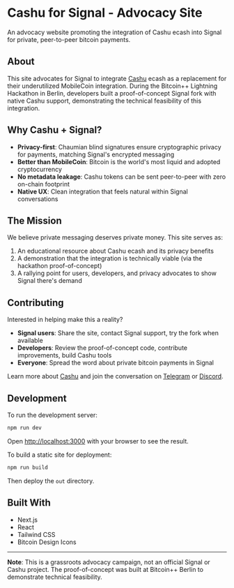 # Cashu for Signal - Advocacy Site

An advocacy website promoting the integration of Cashu ecash into Signal for private, peer-to-peer bitcoin payments.

## About

This site advocates for Signal to integrate [Cashu](https://cashu.space) ecash as a replacement for their underutilized MobileCoin integration. During the Bitcoin++ Lightning Hackathon in Berlin, developers built a proof-of-concept Signal fork with native Cashu support, demonstrating the technical feasibility of this integration.

## Why Cashu + Signal?

- **Privacy-first**: Chaumian blind signatures ensure cryptographic privacy for payments, matching Signal's encrypted messaging
- **Better than MobileCoin**: Bitcoin is the world's most liquid and adopted cryptocurrency
- **No metadata leakage**: Cashu tokens can be sent peer-to-peer with zero on-chain footprint
- **Native UX**: Clean integration that feels natural within Signal conversations

## The Mission

We believe private messaging deserves private money. This site serves as:

1. An educational resource about Cashu ecash and its privacy benefits
2. A demonstration that the integration is technically viable (via the hackathon proof-of-concept)
3. A rallying point for users, developers, and privacy advocates to show Signal there's demand

## Contributing

Interested in helping make this a reality?

- **Signal users**: Share the site, contact Signal support, try the fork when available
- **Developers**: Review the proof-of-concept code, contribute improvements, build Cashu tools
- **Everyone**: Spread the word about private bitcoin payments in Signal

Learn more about [Cashu](https://cashu.space) and join the conversation on [Telegram](https://t.me/CashuBTC) or [Discord](https://discord.gg/qKadAAQH).

## Development

To run the development server:

```bash
npm run dev
```

Open [http://localhost:3000](http://localhost:3000) with your browser to see the result.

To build a static site for deployment:

```bash
npm run build
```

Then deploy the `out` directory.

## Built With

- Next.js
- React
- Tailwind CSS
- Bitcoin Design Icons

---

**Note**: This is a grassroots advocacy campaign, not an official Signal or Cashu project. The proof-of-concept was built at Bitcoin++ Berlin to demonstrate technical feasibility.
